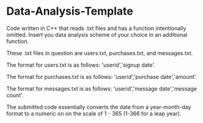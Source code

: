 # Data-Analysis-Template
Code written in C++ that reads .txt files and has a function intentionally omitted. Insert you data analysis scheme of your choice in an additional function.

These .txt files in question are users.txt, purchases.txt, and messages.txt.

The format for users.txt is as follows: 'userid','signup date'.

The format for purchases.txt is as follows: 'userid','purchase date','amount'.

The format for messages.txt is as follows: 'userid','message date','message count'.

The submitted code essentially converts the date from a year-month-day format to a numeric on on the scale of 1 - 365 (1-366 for a leap year).
